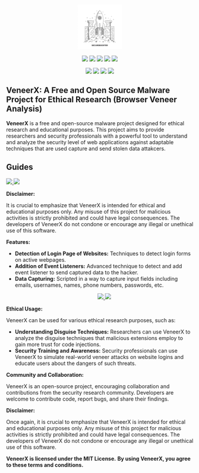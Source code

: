 <p align="center">
  <img height="120" src="securebooster_by_gemini.png">
</p>
<p align="center">
  <img src="https://img.shields.io/badge/version-1.0-green?style=for-the-badge">
  <img src="https://img.shields.io/github/license/pulse-empire/VeneerX?style=for-the-badge&color=darkgreen">
  <img src="https://img.shields.io/github/stars/pulse-empire/VeneerX?style=for-the-badge&color=teal">
  <img src="https://img.shields.io/github/forks/pulse-empire/VeneerX?style=for-the-badge&color=cyan">
  <img src="https://img.shields.io/github/issues/pulse-empire/VeneerX?style=for-the-badge&color=red">
</p>
<p align="center">
  <img src="https://img.shields.io/badge/Author-nemesis--guy-blue?style=flat-square">
  <img src="https://img.shields.io/badge/Open%20Source-Yes-darkgreen?style=flat-square">
  <img src="https://img.shields.io/badge/Maintained%3F-Yes-lightblue?style=flat-square">
  <img src="https://img.shields.io/badge/Written%20In-Javascript-darkcyan?style=flat-square">
</p>

## VeneerX: A Free and Open Source Malware Project for Ethical Research (Browser Veneer Analysis)

**VeneerX** is a free and open-source malware project designed for ethical research and educational purposes. This project aims to provide researchers and security professionals with a powerful tool to understand and analyze the security level of web applications against adaptable techniques that are used capture and send stolen data attakcers.

## Guides
<a href="https://github.com/pulse-empire/VeneerX/blob/main/InstallationGuide.md">
  <img src="https://img.shields.io/badge/HOW_TO_INSTALL-teal?style=for-the-badge&logo=website">
</a>
<a href="https://github.com/pulse-empire/VeneerX/blob/main/UsageGuide.md">
  <img src="https://img.shields.io/badge/HOW_TO_USE-teal?style=for-the-badge&logo=website">
</a>

**Disclaimer:**

It is crucial to emphasize that VeneerX is intended for ethical and educational purposes only. Any misuse of this project for malicious activities is strictly prohibited and could have legal consequences. The developers of VeneerX do not condone or encourage any illegal or unethical use of this software.

**Features:**

* **Detection of Login Page of Websites:** Techniques to detect login forms on active webpages.
* **Addition of Event Listeners:** Advanced technique to detect and add event listener to send captured data to the hacker.
* **Data Capturing:** Scripted in a way to capture input fields including emails, usernames, names, phone numbers, passwords, etc.
    <p align="center">
      <a href="https://nemesisguy.onrender.com/blog/how_to_hack_anyone_using_spyware.html">
        <img src="https://img.shields.io/badge/YouTube_Video_Link-red?style=for-the-badge&logo=youtube">
      </a>
      <a href="https://nemesisguy.onrender.com/blog/how_to_hack_anyone_using_spyware.html">
        <img src="https://img.shields.io/badge/TikTok_Video_Link-grey?style=for-the-badge&logo=tiktok">
      </a>
    </p>

**Ethical Usage:**

VeneerX can be used for various ethical research purposes, such as:

* **Understanding Disguise Techniques:** Researchers can use VeneerX to analyze the disguise techniques that malicious extensions employ to gain more trust for code injections.
* **Security Training and Awareness:** Security professionals can use VeneerX to simulate real-world veneer attacks on website logins and educate users about the dangers of such threats.

**Community and Collaboration:**

VeneerX is an open-source project, encouraging collaboration and contributions from the security research community. Developers are welcome to contribute code, report bugs, and share their findings.

**Disclaimer:**

Once again, it is crucial to emphasize that VeneerX is intended for ethical and educational purposes only. Any misuse of this project for malicious activities is strictly prohibited and could have legal consequences. The developers of VeneerX do not condone or encourage any illegal or unethical use of this software.

**VeneerX is licensed under the MIT License.**
**By using VeneerX, you agree to these terms and conditions.**
